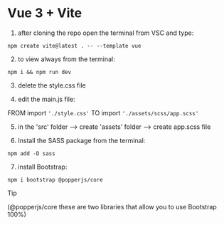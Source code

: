 # Vue 3 + Vite

1. after cloning the repo open the terminal from VSC and type:

`npm create vite@latest . -- --template vue`

2. to view always from the terminal:

`npm i && npm run dev`

3. delete the style.css file

4. edit the main.js file:

FROM import `'./style.css'` TO import `'./assets/scss/app.scss'`

5. in the 'src' folder --> create 'assets' folder --> create app.scss file

6. Install the SASS package from the terminal:

`npm add -D sass`

7. install Bootstrap:

`npm i bootstrap @popperjs/core`

> [!TIP]
> (@popperjs/core these are two libraries that allow you to use Bootstrap 100%)